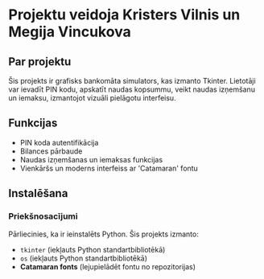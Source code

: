 # Projektu veidoja Kristers Vilnis un Megija Vincukova

## Par projektu
Šis projekts ir grafisks bankomāta simulators, kas izmanto Tkinter. Lietotāji var ievadīt PIN kodu, apskatīt naudas kopsummu, veikt naudas izņemšanu un iemaksu, izmantojot vizuāli pielāgotu interfeisu.

## Funkcijas
- PIN koda autentifikācija  
- Bilances pārbaude  
- Naudas izņemšanas un iemaksas funkcijas  
- Vienkāršs un moderns interfeiss ar 'Catamaran' fontu  

## Instalēšana

### Priekšnosacījumi
Pārliecinies, ka ir ieinstalēts Python. Šis projekts izmanto:

- `tkinter` (iekļauts Python standartbibliotēkā)
- `os` (iekļauts Python standartbibliotēkā)
- **Catamaran fonts** (lejupielādēt fontu no repozitorijas)
